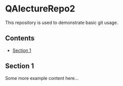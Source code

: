 # QAlectureRepo2
This repository is used to demonstrate basic git usage.  

## Contents
* [Section 1](#section-1)

## Section 1

Some more example content here...


